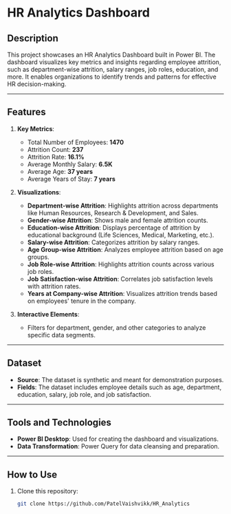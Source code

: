 # HR Analytics Dashboard

## Description
This project showcases an HR Analytics Dashboard built in Power BI. The dashboard visualizes key metrics and insights regarding employee attrition, such as department-wise attrition, salary ranges, job roles, education, and more. It enables organizations to identify trends and patterns for effective HR decision-making.

---

## Features
1. **Key Metrics**:
   - Total Number of Employees: **1470**
   - Attrition Count: **237**
   - Attrition Rate: **16.1%**
   - Average Monthly Salary: **6.5K**
   - Average Age: **37 years**
   - Average Years of Stay: **7 years**

2. **Visualizations**:
   - **Department-wise Attrition**: Highlights attrition across departments like Human Resources, Research & Development, and Sales.
   - **Gender-wise Attrition**: Shows male and female attrition counts.
   - **Education-wise Attrition**: Displays percentage of attrition by educational background (Life Sciences, Medical, Marketing, etc.).
   - **Salary-wise Attrition**: Categorizes attrition by salary ranges.
   - **Age Group-wise Attrition**: Analyzes employee attrition based on age groups.
   - **Job Role-wise Attrition**: Highlights attrition counts across various job roles.
   - **Job Satisfaction-wise Attrition**: Correlates job satisfaction levels with attrition rates.
   - **Years at Company-wise Attrition**: Visualizes attrition trends based on employees' tenure in the company.

3. **Interactive Elements**:
   - Filters for department, gender, and other categories to analyze specific data segments.

---

## Dataset
- **Source**: The dataset is synthetic and meant for demonstration purposes.
- **Fields**: The dataset includes employee details such as age, department, education, salary, job role, and job satisfaction.

---

## Tools and Technologies
- **Power BI Desktop**: Used for creating the dashboard and visualizations.
- **Data Transformation**: Power Query for data cleansing and preparation.

---

## How to Use
1. Clone this repository:
   ```bash
   git clone https://github.com/PatelVaishvikk/HR_Analytics
